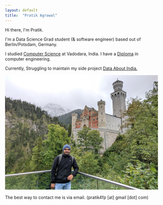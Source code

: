 ```yaml
---
layout: default
title:  "Pratik Agrawal"
---
```



Hi there, I'm Pratik.
  
I'm a Data Science Grad student (& software engineer) based out of Berlin/Potsdam, Germany. 

I studied [Computer Science](http://www.msubaroda.ac.in) at Vadodara, India. I have a [Diploma](http://www.nirmauni.ac.in) in computer engineering.

Currently, Struggling to maintain my side project [Data About India.](http://dataaboutindia.wordpress.com/)

![me](images/pa.jpg)



The best way to contact me is via email. (pratik4fp [at] gmail [dot] com) 




